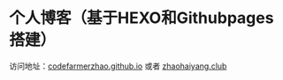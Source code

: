 # 个人博客（基于HEXO和Githubpages搭建）
访问地址：[codefarmerzhao.github.io](http:\\codefarmerzhao.github.io) 或者 [zhaohaiyang.club](http:\\zhaohaiyang.club)
